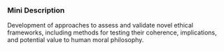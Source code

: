 ### Mini Description

Development of approaches to assess and validate novel ethical frameworks, including methods for testing their coherence, implications, and potential value to human moral philosophy.
